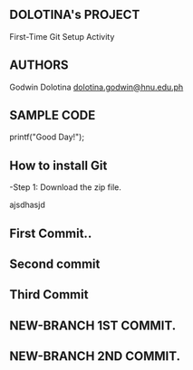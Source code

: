 
## DOLOTINA's PROJECT
First-Time Git Setup Activity

  
## AUTHORS
Godwin Dolotina
dolotina.godwin@hnu.edu.ph 
 

## SAMPLE CODE
printf("Good Day!");

## How to install Git
-Step 1: Download the zip file.

ajsdhasjd

## First Commit..
## Second commit
## Third Commit

## NEW-BRANCH 1ST COMMIT.

## NEW-BRANCH 2ND COMMIT.